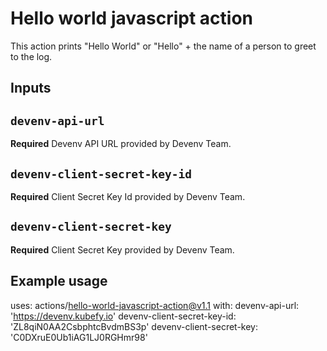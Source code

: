 # Hello world javascript action

This action prints "Hello World" or "Hello" + the name of a person to greet to the log.

## Inputs

## `devenv-api-url`

**Required** Devenv API URL provided by Devenv Team.

## `devenv-client-secret-key-id`

**Required** Client Secret Key Id provided by Devenv Team.

## `devenv-client-secret-key`

**Required** Client Secret Key provided by Devenv Team.

## Example usage

uses: actions/hello-world-javascript-action@v1.1
with:
  devenv-api-url: 'https://devenv.kubefy.io'
  devenv-client-secret-key-id: 'ZL8qiN0AA2CsbphtcBvdmBS3p'
  devenv-client-secret-key: 'C0DXruE0Ub1iAG1LJ0RGHmr98'